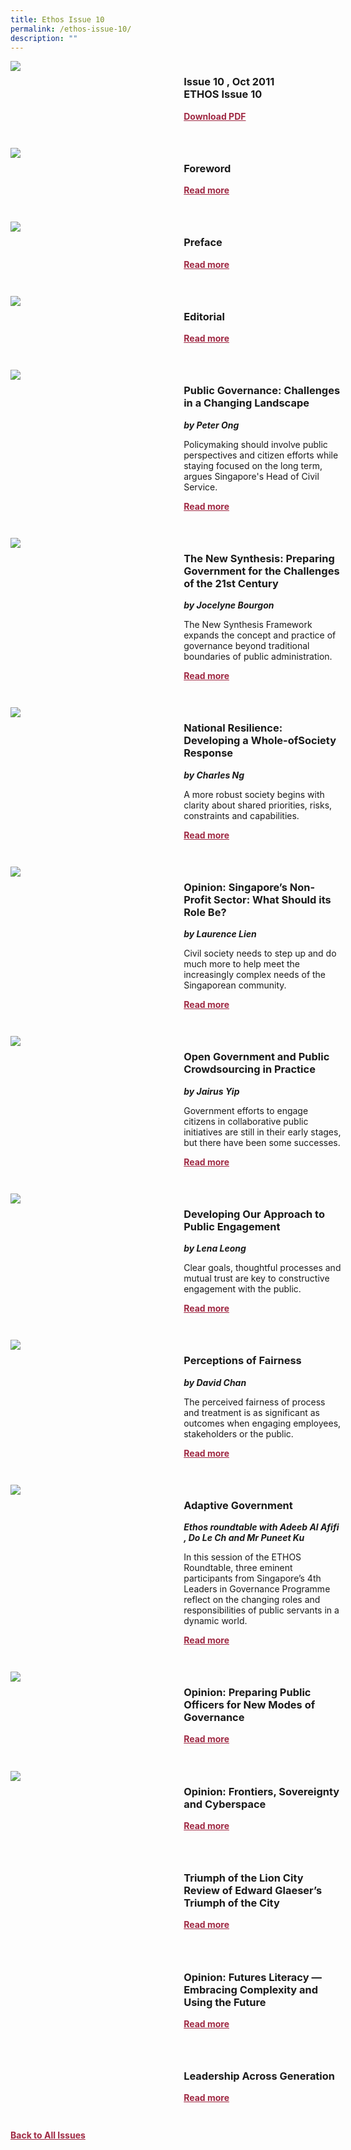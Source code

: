 ```yaml
---
title: Ethos Issue 10
permalink: /ethos-issue-10/
description: ""
---
```

<style>

.back a
{
	color: #9f2943;
	font-weight: bold;
	}
	
.cat
   {
   font-size: 15px;
   }

.text
{
	width: 50%;
}	
	
.img1 img
{
margin-top:25px;	
}	
	
.img img
{
margin-top:15px;	
}		
	
.button1 a
{
	color: #9f2943;
	font-weight:bold;
}
	

.grid-container {
	display: grid;
	grid-template-columns: 50% 50%;
	grid-column-gap: 5%;
	margin-bottom: 5%;
	}	
	
@media only screen and (max-width: 600px) {
	.grid-container {
		display: block;
	}
}	
</style>


<div class="grid-container">
	<div><img src="/images/Ethos_Thumbnails_Cover/ethosissue10.jpg"></div>
	<div>
		<h3>Issue 10 , Oct 2011<br>ETHOS Issue 10</h3>
		<p></p>
		<div class="button1"><a target="_blank" href="https://file.go.gov.sg/ethos-issue-10.pdf">Download PDF</a></div>
	</div>
</div>

<br>

<div class="grid-container">
	<div><img src="/images/Landing_Banner_Images/foreword.jpg"></div>
	<div>
		<h3>Foreword</h3>
		<b><i></i></b>
		<figcaption></figcaption>
		<p></p>
		<div class="button1"><a href="/ethos-issue-10/foreword/">Read more</a></div>
	</div>
</div>

<br>

<div class="grid-container">
	<div><img src="/images/Landing_Banner_Images/tile_preface_foreword.jpg"></div>
	<div>
		<h3>Preface</h3>
		<b><i></i></b>
		<p></p>
		<div class="button1"><a href="/ethos-issue-10/preface/">Read more</a></div>
	</div>
</div>

<br>

<div class="grid-container">
	<div><img src="/images/Landing_Banner_Images/tile_editorial.jpg"></div>
	<div>
		<h3>Editorial</h3>
		<b><i></i></b>
		<p></p>
		<div class="button1"><a href="/ethos-issue-10/editorial/">Read more</a></div>
	</div>
</div>

<br>

<div class="grid-container">
	<div><img src="/images/Ethos_Images/Ethos_Issue_10/Public_Governance_Challenges_In_A_Changing_Landscape.png"></div>
	<div>
		<h3>Public Governance: Challenges in a Changing Landscape</h3>
		<b><i>by Peter Ong</i></b>
		<p>Policymaking should involve public perspectives and citizen efforts while staying focused on the long term, argues Singapore's Head of Civil Service.</p>
		<div class="button1"><a href="/ethos-issue-10/public-governance-challenges-in-a-changing-landscape/">Read more</a></div>
	</div>
</div>

<br>

<div class="grid-container">
	<div><img src="/images/Ethos_Images/Ethos_Issue_10/Issue10_The_New_Synthesis.png"></div>
	<div>
		<h3>The New Synthesis: Preparing Government for the Challenges of the 21st Century</h3>
		<b><i>by Jocelyne Bourgon</i></b>
		<p>The New Synthesis Framework expands the concept and practice of governance beyond traditional boundaries of public administration.</p>
		<div class="button1"><a href="/ethos-issue-10/the-new-synthesis-preparing-government-for-the-challenges-of-the-21st-century/">Read more</a></div>
	</div>
</div>

<br>

<div class="grid-container">
	<div><img src="/images/Ethos_Images/Ethos_Issue_10/Developing_A_Whole_Of_Society.png"></div>
	<div>
		<h3>National Resilience: Developing a Whole-ofSociety Response</h3>
		<b><i>by Charles Ng</i></b>
		<p>A more robust society begins with clarity about shared priorities, risks, constraints and capabilities.</p>
		<div class="button1"><a href="/ethos-issue-10/national-resilience-developing-a-whole-of-society-response/">Read more</a></div>
	</div>
</div>

<br>

<div class="grid-container">
	<div><img src="/images/Landing_Banner_Images/tile_opinion.jpg"></div>
	<div>
		<h3>Opinion: Singapore’s Non-Profit Sector: What Should its Role Be?</h3>
		<b><i>by Laurence Lien</i></b>
		<p>Civil society needs to step up and do much more to help meet the increasingly complex needs of the Singaporean community.</p>
		<div class="button1"><a href="/ethos-issue-10/opinion-singapores-non-profit-sector-what-should-its-role-be/">Read more</a></div>
	</div>
</div>

<br>

<div class="grid-container">
	<div><img src="/images/Ethos_Images/Ethos_Issue_10/Issue10_Open_Government.png"></div>
	<div>
		<h3>Open Government and Public Crowdsourcing in Practice</h3>
		<b><i>by Jairus Yip</i></b>
		<p>Government efforts to engage citizens in collaborative public initiatives are still in their early stages, but there have been some successes.</p>
		<div class="button1"><a href="/ethos-issue-10/open-government-and-public-crowdsourcing-in-practice/">Read more</a></div>
	</div>
</div>

<br>

<div class="grid-container">
	<div><img src="/images/Ethos_Images/Ethos_Issue_10/Issue10_Developing_Our_Approach_To_Public_Engagement.png"></div>
	<div>
		<h3>Developing Our Approach to Public Engagement</h3>
		<b><i>by Lena Leong</i></b>
		<p>Clear goals, thoughtful processes and mutual trust are key to constructive engagement with the public.</p>
		<div class="button1"><a href="/ethos-issue-10/developing-our-approach-to-public-engagement/">Read more</a></div>
	</div>
</div>

<br>

<div class="grid-container">
	<div><img src="/images/Ethos_Images/Ethos_Issue_10/Issue10_Perceptions_Of_Fairness.png"></div>
	<div>
		<h3>Perceptions of Fairness</h3>
		<b><i>by David Chan</i></b>
		<p>The perceived fairness of process and treatment is as significant as outcomes when engaging employees, stakeholders or the public.</p>
		<div class="button1"><a href="/ethos-issue-10/perceptions-of-fairness/">Read more</a></div>
	</div>
</div>

<br>

<div class="grid-container">
	<div><img src="/images/Landing_Banner_Images/tile_roundtable.jpg"></div>
	<div>
		<h3>Adaptive Government</h3>
		<b><i>Ethos roundtable with Adeeb Al Afifi , Do Le Ch and Mr Puneet Ku</i></b>
		<p>In this session of the ETHOS Roundtable, three eminent participants from Singapore’s 4th Leaders in Governance Programme reflect on the changing roles and responsibilities of public servants in a dynamic world.</p>
		<div class="button1"><a href="/ethos-issue-10/adaptive-government/">Read more</a></div>
	</div>
</div>

<br>

<div class="grid-container">
	<div><img src="/images/Landing_Banner_Images/tile_opinion.jpg"></div>
	<div>
		<h3>Opinion: Preparing Public Officers for New Modes of Governance</h3>
		<b><i></i></b>
		<p></p>
		<div class="button1"><a href="">Read more</a></div>
	</div>
</div>

<br>

<div class="grid-container">
	<div><img src="/images/Landing_Banner_Images/tile_opinion.jpg"></div>
	<div>
		<h3>Opinion: Frontiers, Sovereignty and Cyberspace</h3>
		<b><i></i></b>
		<p></p>
		<div class="button1"><a href="">Read more</a></div>
	</div>
</div>

<br>

<div class="grid-container">
	<div><img src=""></div>
	<div>
		<h3>Triumph of the Lion City Review of Edward Glaeser’s Triumph of the City</h3>
		<b><i></i></b>
		<p></p>
		<div class="button1"><a href="">Read more</a></div>
	</div>
</div>

<br>

<div class="grid-container">
	<div><img src=""></div>
	<div>
		<h3>Opinion: Futures Literacy — Embracing Complexity and Using the Future</h3>
		<b><i></i></b>
		<p></p>
		<div class="button1"><a href="">Read more</a></div>
	</div>
</div>

<br>

<div class="grid-container">
	<div><img src=""></div>
	<div>
		<h3>Leadership Across Generation</h3>
		<b><i></i></b>
		<p></p>
		<div class="button1"><a href="">Read more</a></div>
	</div>
</div>

<br>

<div class="back">
<a href="/all-issues/">Back to All Issues</a>
</div>
